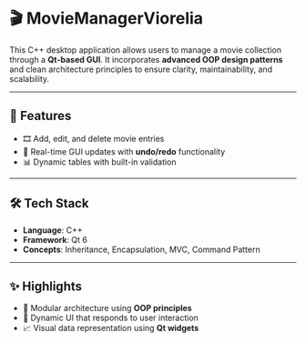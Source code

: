 # 🎬 MovieManagerViorelia

This C++ desktop application allows users to manage a movie collection through a **Qt-based GUI**. It incorporates **advanced OOP design patterns** and clean architecture principles to ensure clarity, maintainability, and scalability.

---

## 🚀 Features
- 🎞️ Add, edit, and delete movie entries
- 🔁 Real-time GUI updates with **undo/redo** functionality
- 📊 Dynamic tables with built-in validation

---

## 🛠 Tech Stack
- **Language**: C++  
- **Framework**: Qt 6  
- **Concepts**: Inheritance, Encapsulation, MVC, Command Pattern  

---

## ✨ Highlights
- 🧩 Modular architecture using **OOP principles**
- 💬 Dynamic UI that responds to user interaction
- 📈 Visual data representation using **Qt widgets**
